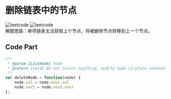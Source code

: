 # 删除链表中的节点
![leetcode](https://img.shields.io/badge/leetcode-237-blue "leetcode") ![leetcode](https://img.shields.io/badge/-easy-green "leetcode")    
解题思路：单项链表无法获取上个节点，将被删除节点转移到上一个节点。
## Code Part
```js
/**
 * @param {ListNode} node
 * @return {void} Do not return anything, modify node in-place instead.
 */
var deleteNode = function(node) {
    node.val = node.next.val
    node.next = node.next.next
};
```